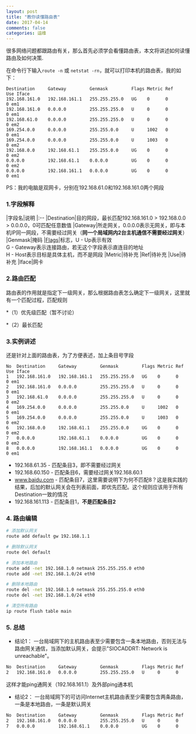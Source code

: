 ```yaml
---
layout: post
title: "教你读懂路由表"
date: 2017-04-14
comments: false
categories: 运维
---
```


很多网络问题都跟路由有关，那么首先必须学会看懂路由表，本文将讲述如何读懂路由及如何决策.

在命令行下输入`route -n` 或 `netstat -rn`，就可以打印本机的路由表，我的如下：

```
Destination     Gateway         Genmask         Flags Metric Ref    Use Iface
192.168.161.0   192.168.161.1   255.255.255.0   UG    0      0        0 em1
192.168.161.0   0.0.0.0         255.255.255.0   U     0      0        0 em1
192.168.61.0    0.0.0.0         255.255.255.0   U     0      0        0 em2
169.254.0.0     0.0.0.0         255.255.0.0     U     1002   0        0 em1
169.254.0.0     0.0.0.0         255.255.0.0     U     1003   0        0 em2
192.168.0.0     192.168.61.1    255.255.0.0     UG    0      0        0 em2
0.0.0.0         192.168.61.1    0.0.0.0         UG    0      0        0 em2
0.0.0.0         192.168.161.1   0.0.0.0         UG    0      0        0 em1
```
PS：我的电脑是双网卡，分别在192.168.61.0和192.168.161.0两个网段

### 1.字段解释

|字段名|说明
|:--
|Destination|目的网段，最长匹配192.168.161.0 > 192.168.0.0 > 0.0.0.0，0可匹配任意数值
|Gateway|所走网关，0.0.0.0表示无网关，即与本机IP同一网段，不需要经过网关（**同一个局域网内2台主机通信不需要经过网关**）
|Genmask|掩码
|[Flags](http://www.thegeekstuff.com/2012/05/route-flags/?utm)|标志，U - Up表示有效<br>G - Gateway表示连接路由，若无这个字段表示直连目的地址<br>H - Host表示目标是具体主机，而不是网段
|Metric|待补充
|Ref|待补充
|Use|待补充
|Iface|网卡

### 2.路由匹配
路由表的作用就是指定下一级网关，那么根据路由表怎么确定下一级网关，这里就有一个匹配过程，匹配规则

*（1）优先级匹配（暂不讨论）

*（2）最长匹配

### 3.实例讲述
还是针对上面的路由表，为了方便表述，加上条目号字段

```
No  Destination     Gateway         Genmask         Flags Metric Ref    Use Iface
1	192.168.161.0   192.168.161.1   255.255.255.0   UG    0      0        0 em1
2	192.168.161.0   0.0.0.0         255.255.255.0   U     0      0        0 em1
3	192.168.61.0    0.0.0.0         255.255.255.0   U     0      0        0 em2
4	169.254.0.0     0.0.0.0         255.255.0.0     U     1002   0        0 em1
5	169.254.0.0     0.0.0.0         255.255.0.0     U     1003   0        0 em2
6	192.168.0.0     192.168.61.1    255.255.0.0     UG    0      0        0 em2
7	0.0.0.0         192.168.61.1    0.0.0.0         UG    0      0        0 em2
8	0.0.0.0         192.168.161.1   0.0.0.0         UG    0      0        0 em1
```
* 192.168.61.35 - 匹配条目3，即不需要经过网关
* 192.168.60.150 - 匹配条目6，需要经过网关192.168.60.1
* www.baidu.com - 匹配条目7，这里需要说明下为何不匹配8？这是我实践的结果，后加的默认网关会在列表前面，即优先匹配。这个规则应该用于所有Destination一致的情况
* 192.168.161.113 - 匹配条目1，**不是匹配条目2**

### 4. 路由编辑

```bash
# 添加默认网关
route add default gw 192.168.1.1

# 删除默认网关
route del default

# 添加本地路由
route add -net 192.168.1.0 netmask 255.255.255.0 eth0
route add -net 192.168.1.0/24 eth0

# 删除本地路由
route del -net 192.168.1.0 netmask 255.255.255.0 eth0
route del -net 192.168.1.0/24 eth0

# 清空所有路由
ip route flush table main

```

### 5. 总结

* 结论1： 一台局域网下的主机路由表至少需要包含一条本地路由，否则无法与路由网关通信，当添加默认网关，会提示"SIOCADDRT: Network is unreachable"。

```bash
No  Destination     Gateway         Genmask         Flags Metric Ref    Use Iface
2   192.168.161.0   0.0.0.0         255.255.255.0   U     0      0        0 em1
```
这样才能ping通网关（192.168.161.1）及外部ping通本机

* 结论2： 一台局域网下的可访问Internet主机路由表至少需要包含两条路由，一条是本地路由，一条是默认网关

```bash
No  Destination     Gateway         Genmask         Flags Metric Ref    Use Iface
2   192.168.161.0   0.0.0.0         255.255.255.0   U     0      0        0 em1
7   0.0.0.0         192.168.61.1    0.0.0.0         UG    0      0        0 em2
```

